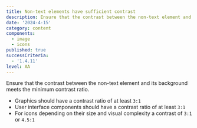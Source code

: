 ```yaml
---
title: Non-text elements have sufficient contrast
description: Ensure that the contrast between the non-text element and its background meets the minimum contrast ratio.
date: '2024-4-15'
category: content
components:
  - image
  - icons
published: true
successCriteria:
  - '1.4.11'
level: AA
---
```


Ensure that the contrast between the non-text element and its background meets the minimum contrast ratio.

- Graphics should have a contrast ratio of at least `3:1`
- User interface components should have a contrast ratio of at least `3:1`
- For icons depending on their size and visual complexity a contrast of `3:1` or `4.5:1`
